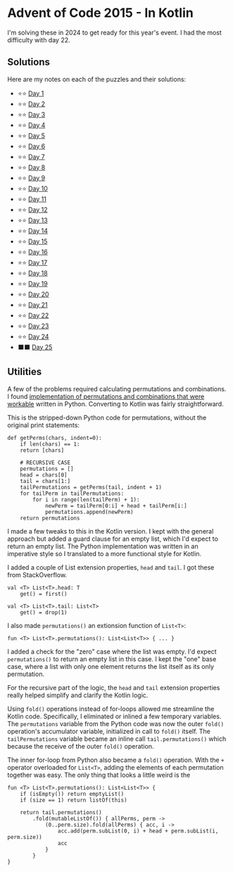 # Advent of Code 2015 - In Kotlin

I'm solving these in 2024 to get ready for this year's event. I had the most difficulty with day 22.

## Solutions

Here are my notes on each of the puzzles and their solutions:

* &#11088;&#11088; [Day 1](day01/.)
* &#11088;&#11088; [Day 2](day02/.)
* &#11088;&#11088; [Day 3](day03/.)
* &#11088;&#11088; [Day 4](day04/.)
* &#11088;&#11088; [Day 5](day05/.)
* &#11088;&#11088; [Day 6](day06/.)
* &#11088;&#11088; [Day 7](day07/.)
* &#11088;&#11088; [Day 8](day08/.)
* &#11088;&#11088; [Day 9](day09/.)
* &#11088;&#11088; [Day 10](day10/.)
* &#11088;&#11088; [Day 11](day11/.)
* &#11088;&#11088; [Day 12](day12/.)
* &#11088;&#11088; [Day 13](day13/.)
* &#11088;&#11088; [Day 14](day14/.)
* &#11088;&#11088; [Day 15](day15/.)
* &#11088;&#11088; [Day 16](day16/.)
* &#11088;&#11088; [Day 17](day17/.)
* &#11088;&#11088; [Day 18](day18/.)
* &#11088;&#11088; [Day 19](day19/.)
* &#11088;&#11088; [Day 20](day20/.)
* &#11088;&#11088; [Day 21](day21/.)
* &#11088;&#11088; [Day 22](day22/.)
* &#11088;&#11088; [Day 23](day23/.)
* &#11088;&#11088; [Day 24](day24/.)
* &#11035;&#11035; [Day 25](day25/.)

## Utilities 

A few of the problems required calculating permutations and combinations. I found [implementation of permutations and combinations that were workable](https://inventwithpython.com/recursion/chapter6.html) written in Python. Converting to Kotlin was fairly straightforward. 

This is the stripped-down Python code for permutations, without the original print statements:

    def getPerms(chars, indent=0):
        if len(chars) == 1:
        return [chars]
    
        # RECURSIVE CASE
        permutations = []
        head = chars[0]
        tail = chars[1:]
        tailPermutations = getPerms(tail, indent + 1)
        for tailPerm in tailPermutations:
            for i in range(len(tailPerm) + 1):
                newPerm = tailPerm[0:i] + head + tailPerm[i:]
                permutations.append(newPerm)
        return permutations

I made a few tweaks to this in the Kotlin version. I kept with the general approach but added a guard clause for an empty list, which I'd expect to return an empty list. The Python implementation was written in an imperative style so I translated to a more functional style for Kotlin.

I added a couple of List extension properties, `head` and `tail`. I got these from StackOverflow.

    val <T> List<T>.head: T
        get() = first()
    
    val <T> List<T>.tail: List<T>
        get() = drop(1)

I also made `permutations()` an extionsion function of `List<T>`:

    fun <T> List<T>.permutations(): List<List<T>> { ... }

I added a check for the "zero" case where the list was empty. I'd expect `permutations()` to return an empty list in this case. I kept the "one" base case, where a list with only one element returns the list itself as its only permutation.

For the recursive part of the logic, the `head` and `tail` extension properties really helped simplify and clarify the Kotlin logic. 

Using `fold()` operations instead of for-loops allowed me streamline the Kotlin code. Specifically, I eliminated or inlined a few temporary variables. The `permutations` variable from the Python code was now the outer `fold()` operation's accumulator variable, initialized in call to `fold()` itself. The `tailPermutations` variable became an inline call `tail.permutations()` which because the receive of the outer `fold()` operation.

The inner for-loop from Python also became a `fold()` operation. With the `+` operator overloaded for `List<T>`, adding the elements of each permutation together was easy. The only thing that looks a little weird is the 

    fun <T> List<T>.permutations(): List<List<T>> {
        if (isEmpty()) return emptyList()
        if (size == 1) return listOf(this)

        return tail.permutations()
            .fold(mutableListOf()) { allPerms, perm ->
                (0..perm.size).fold(allPerms) { acc, i ->
                    acc.add(perm.subList(0, i) + head + perm.subList(i, perm.size))
                    acc
                }
            }
    }